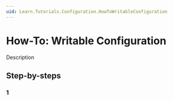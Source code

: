 ```yaml
---
uid: Learn.Tutorials.Configuration.HowToWritableConfiguration
---
```

# How-To: Writable Configuration

Description

## Step-by-steps

### 1
